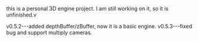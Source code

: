 this is a personal 3D engine project.
I am still working on it, so it is unfinished.v

v0.5.2---added depthBuffer/zBuffer, now it is a basic engine.
v0.5.3---fixed bug and support multiply cameras.
